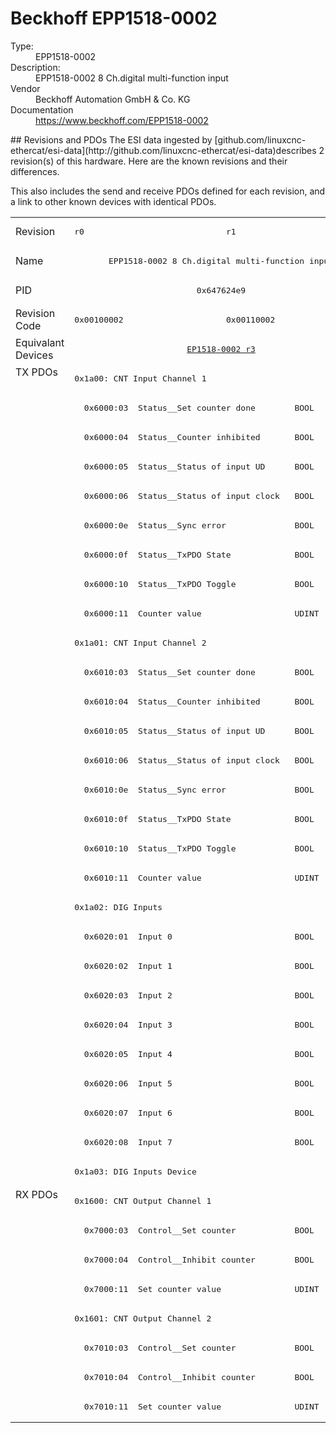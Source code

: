 #  Beckhoff EPP1518-0002

<dl>
  <dt>Type:</dt><dd>EPP1518-0002</dd>
  <dt>Description:</dt><dd>EPP1518-0002 8 Ch.digital multi-function input</dd>
  <dt>Vendor</dt><dd>Beckhoff Automation GmbH & Co. KG</dd>
  <dt>Documentation</dt><dd><a href="https://www.beckhoff.com/EPP1518-0002">https://www.beckhoff.com/EPP1518-0002</a></dd>
</dl>
## Revisions and PDOs
The ESI data ingested by [github.com/linuxcnc-ethercat/esi-data](http://github.com/linuxcnc-ethercat/esi-data)describes 2 revision(s) of this hardware.  Here are the known revisions and their differences.

This also includes the send and receive PDOs defined for each revision, and a link to other known devices with identical PDOs.

<table>
<tr >
<td class="first">Revision</td>
<td ><pre>r0</pre></td>
<td ><pre>r1</pre></td>
</tr>
<tr >
<td class="first">Name</td>
<td  colspan=2 align="center"><pre>EPP1518-0002 8 Ch.digital multi-function input</pre></td>
</tr>
<tr >
<td class="first">PID</td>
<td  colspan=2 align="center"><pre>0x647624e9</pre></td>
</tr>
<tr >
<td class="first">Revision Code</td>
<td ><pre>0x00100002</pre></td>
<td ><pre>0x00110002</pre></td>
</tr>
<tr >
<td class="first">Equivalant Devices</td>
<td  colspan=2 align="center"><pre><a href="EP1518-0002">EP1518-0002 r3</a></pre></td>
</tr>
<tr class="txpdo pdosection">
<td class="first" rowspan=28 valign=top>TX PDOs</td>
<td colspan=2 align="left"><pre>0x1a00: CNT Input Channel 1</pre></td>
<td></td>
</tr>
<tr class="txpdo">
<td  colspan=2 align="left"><pre>  0x6000:03  Status__Set counter done        BOOL</pre></td>
</tr>
<tr class="txpdo">
<td  colspan=2 align="left"><pre>  0x6000:04  Status__Counter inhibited       BOOL</pre></td>
</tr>
<tr class="txpdo">
<td  colspan=2 align="left"><pre>  0x6000:05  Status__Status of input UD      BOOL</pre></td>
</tr>
<tr class="txpdo">
<td  colspan=2 align="left"><pre>  0x6000:06  Status__Status of input clock   BOOL</pre></td>
</tr>
<tr class="txpdo">
<td  colspan=2 align="left"><pre>  0x6000:0e  Status__Sync error              BOOL</pre></td>
</tr>
<tr class="txpdo">
<td  colspan=2 align="left"><pre>  0x6000:0f  Status__TxPDO State             BOOL</pre></td>
</tr>
<tr class="txpdo">
<td  colspan=2 align="left"><pre>  0x6000:10  Status__TxPDO Toggle            BOOL</pre></td>
</tr>
<tr class="txpdo">
<td  colspan=2 align="left"><pre>  0x6000:11  Counter value                   UDINT (32 bits)</pre></td>
</tr>
<tr class="txpdo pdosection">
<td  colspan=2 align="left"><pre>0x1a01: CNT Input Channel 2</pre></td>
</tr>
<tr class="txpdo">
<td  colspan=2 align="left"><pre>  0x6010:03  Status__Set counter done        BOOL</pre></td>
</tr>
<tr class="txpdo">
<td  colspan=2 align="left"><pre>  0x6010:04  Status__Counter inhibited       BOOL</pre></td>
</tr>
<tr class="txpdo">
<td  colspan=2 align="left"><pre>  0x6010:05  Status__Status of input UD      BOOL</pre></td>
</tr>
<tr class="txpdo">
<td  colspan=2 align="left"><pre>  0x6010:06  Status__Status of input clock   BOOL</pre></td>
</tr>
<tr class="txpdo">
<td  colspan=2 align="left"><pre>  0x6010:0e  Status__Sync error              BOOL</pre></td>
</tr>
<tr class="txpdo">
<td  colspan=2 align="left"><pre>  0x6010:0f  Status__TxPDO State             BOOL</pre></td>
</tr>
<tr class="txpdo">
<td  colspan=2 align="left"><pre>  0x6010:10  Status__TxPDO Toggle            BOOL</pre></td>
</tr>
<tr class="txpdo">
<td  colspan=2 align="left"><pre>  0x6010:11  Counter value                   UDINT (32 bits)</pre></td>
</tr>
<tr class="txpdo pdosection">
<td  colspan=2 align="left"><pre>0x1a02: DIG Inputs</pre></td>
</tr>
<tr class="txpdo">
<td  colspan=2 align="left"><pre>  0x6020:01  Input 0                         BOOL</pre></td>
</tr>
<tr class="txpdo">
<td  colspan=2 align="left"><pre>  0x6020:02  Input 1                         BOOL</pre></td>
</tr>
<tr class="txpdo">
<td  colspan=2 align="left"><pre>  0x6020:03  Input 2                         BOOL</pre></td>
</tr>
<tr class="txpdo">
<td  colspan=2 align="left"><pre>  0x6020:04  Input 3                         BOOL</pre></td>
</tr>
<tr class="txpdo">
<td  colspan=2 align="left"><pre>  0x6020:05  Input 4                         BOOL</pre></td>
</tr>
<tr class="txpdo">
<td  colspan=2 align="left"><pre>  0x6020:06  Input 5                         BOOL</pre></td>
</tr>
<tr class="txpdo">
<td  colspan=2 align="left"><pre>  0x6020:07  Input 6                         BOOL</pre></td>
</tr>
<tr class="txpdo">
<td  colspan=2 align="left"><pre>  0x6020:08  Input 7                         BOOL</pre></td>
</tr>
<tr class="txpdo pdosection">
<td  colspan=2 align="left"><pre>0x1a03: DIG Inputs Device</pre></td>
</tr>
<tr class="rxpdo pdosection">
<td class="first" rowspan=8 valign=top>RX PDOs</td>
<td colspan=2 align="left"><pre>0x1600: CNT Output Channel 1</pre></td>
<td></td>
</tr>
<tr class="rxpdo">
<td  colspan=2 align="left"><pre>  0x7000:03  Control__Set counter            BOOL</pre></td>
</tr>
<tr class="rxpdo">
<td  colspan=2 align="left"><pre>  0x7000:04  Control__Inhibit counter        BOOL</pre></td>
</tr>
<tr class="rxpdo">
<td  colspan=2 align="left"><pre>  0x7000:11  Set counter value               UDINT (32 bits)</pre></td>
</tr>
<tr class="rxpdo pdosection">
<td  colspan=2 align="left"><pre>0x1601: CNT Output Channel 2</pre></td>
</tr>
<tr class="rxpdo">
<td  colspan=2 align="left"><pre>  0x7010:03  Control__Set counter            BOOL</pre></td>
</tr>
<tr class="rxpdo">
<td  colspan=2 align="left"><pre>  0x7010:04  Control__Inhibit counter        BOOL</pre></td>
</tr>
<tr class="rxpdo">
<td  colspan=2 align="left"><pre>  0x7010:11  Set counter value               UDINT (32 bits)</pre></td>
</tr>
</table>
